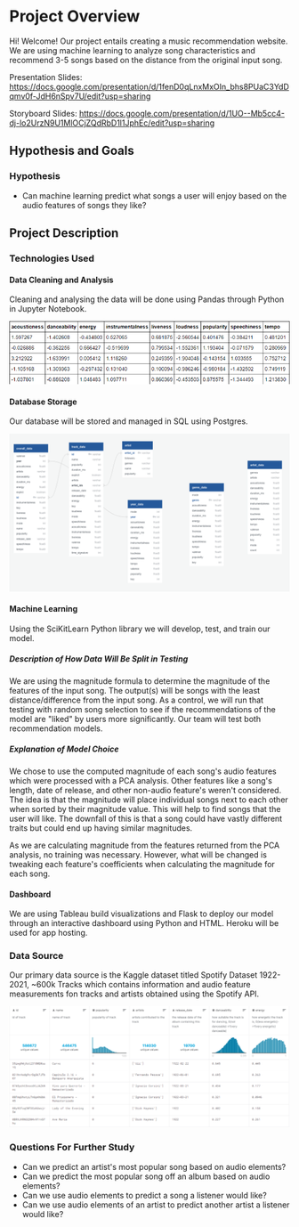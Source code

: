 # Project Overview
Hi! Welcome! Our project entails creating a music recommendation website. We are using machine learning to analyze song characteristics and recommend 3-5 songs based on the distance from the original input song.

Presentation Slides: https://docs.google.com/presentation/d/1fenD0qLnxMxOIn_bhs8PUaC3YdDqmv0f-JdH6nSpv7U/edit?usp=sharing

Storyboard Slides: https://docs.google.com/presentation/d/1UO--Mb5cc4-dj-lo2UrzN9U1MlOCjZQdRbD1l1JphEc/edit?usp=sharing

## Hypothesis and Goals
### Hypothesis
- Can machine learning predict what songs a user will enjoy based on the audio features of songs they like?

## Project Description
### Technologies Used
#### Data Cleaning and Analysis
Cleaning and analysing the data will be done using Pandas through Python in Jupyter Notebook. 

![Data Cleaning and Analysis](resources/pca_analysis_head.png)

#### Database Storage
Our database will be stored and managed in SQL using Postgres. 

![Database Diagram](resources/updated_quickDB.png)

#### Machine Learning
Using the SciKitLearn Python library we will develop, test, and train our model. 
##### Description of How Data Will Be Split in Testing
We are using the magnitude formula to determine the magnitude of the features of the input song. The output(s) will be songs with the least distance/difference from the input song. As a control, we will run that testing with random song selection to see if the recommendations of the model are "liked" by users more significantly. Our team will test both recommendation models. 

##### Explanation of Model Choice
We chose to use the computed magnitude of each song's audio features which were processed with a PCA analysis. Other features like a song's length, date of release, and other non-audio feature's weren't considered. The idea is that the magnitude will place individual songs next to each other when sorted by their magnitude value. This will help to find songs that the user will like. The downfall of this is that a song could have vastly different traits but could end up having similar magnitudes.

As we are calculating magnitude from the features returned from the PCA analysis, no training was necessary. However, what will be changed is tweaking each feature's coefficients when calculating the magnitude for each song.


#### Dashboard
We are using Tableau build visualizations and Flask to deploy our model through an interactive dashboard using Python and HTML. Heroku will be used for app hosting. 

### Data Source
Our primary data source is the Kaggle dataset titled Spotify Dataset 1922-2021, ~600k Tracks which contains information and audio feature measurements fon tracks and artists obtained using the Spotify API.

![Tracks Data Head](resources/tracks_datahead.png)

### Questions For Further Study
- Can we predict an artist's most popular song based on audio elements?
- Can we predict the most popular song off an album based on audio elements?
- Can we use audio elements to predict a song a listener would like?
- Can we use audio elements of an artist to predict another artist a listener would like?
